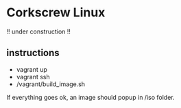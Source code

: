 Corkscrew Linux
===============

!! under construction !!

instructions
------------

- vagrant up
- vagrant ssh
- /vagrant/build_image.sh

If everything goes ok, an image should popup in /iso folder.